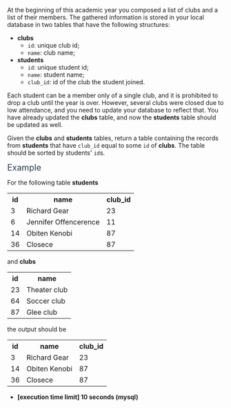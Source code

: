<p>At the beginning of this academic year you composed a list of clubs and a list of their members. The gathered information is stored in your local database in two tables that have the following structures:</p>
<ul>
<li><strong>clubs</strong>
<ul>
<li><code>id</code>: unique club id;</li>
<li><code>name</code>: club name;</li>
</ul>
</li>
<li><strong>students</strong>
<ul>
<li><code>id</code>: unique student id;</li>
<li><code>name</code>: student name;</li>
<li><code>club_id</code>: id of the club the student joined.</li>
</ul>
</li>
</ul>
<p>Each student can be a member only of a single club, and it is prohibited to drop a club until the year is over. However, several clubs were closed due to low attendance, and you need to update your database to reflect that. You have already updated the <strong>clubs</strong> table, and now the <strong>students</strong> table should be updated as well.</p>
<p>Given the <strong>clubs</strong> and <strong>students</strong> tables, return a table containing the records from <strong>students</strong> that have <code>club_id</code> equal to some <code>id</code> of <strong>clubs</strong>. The table should be sorted by students' <code>id</code>s.</p>
<p><span class="markdown--header" style="color:#2b3b52;font-size:1.4em">Example</span></p>
<p>For the following table <strong>students</strong></p>
<table>
<tr>
<th>id</th>
<th>name</th>
<th>club_id</th>
</tr>
<tr>
<td>3</td>
<td>Richard Gear</td>
<td>23</td>
</tr>
<tr>
<td>6</td>
<td>Jennifer Offencerence</td>
<td>11</td>
</tr>
<tr>
<td>14</td>
<td>Obiten Kenobi</td>
<td>87</td>
</tr>
<tr>
<td>36</td>
<td>Closece</td>
<td>87</td>
</tr>
</table>
<p>and <strong>clubs</strong></p>
<table>
<tr>
<th>id</th>
<th>name</th>
</tr>
<tr>
<td>23</td>
<td>Theater club</td>
</tr>
<tr>
<td>64</td>
<td>Soccer club</td>
</tr>
<tr>
<td>87</td>
<td>Glee club</td>
</tr>
</table>
<p>the output should be</p>
<table>
<tr>
<th>id</th>
<th>name</th>
<th>club_id</th>
</tr>
<tr>
<td>3</td>
<td>Richard Gear</td>
<td>23</td>
</tr>
<tr>
<td>14</td>
<td>Obiten Kenobi</td>
<td>87</td>
</tr>
<tr>
<td>36</td>
<td>Closece</td>
<td>87</td>
</tr>
</table>
<ul>
<li><strong>[execution time limit] 10 seconds (mysql)</strong></li>
</ul>
